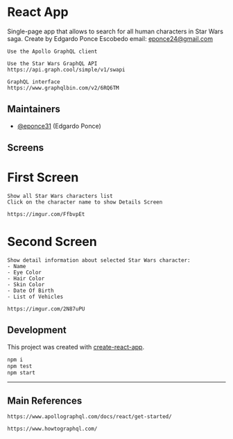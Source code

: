 # React App 

Single-page app that allows to search for all human characters in Star Wars saga.
Create by Edgardo Ponce Escobedo
email: eponce24@gmail.com

	Use the Apollo GraphQL client

    Use the Star Wars GraphQL API
    https://api.graph.cool/simple/v1/swapi

    GraphQL interface
    https://www.graphqlbin.com/v2/6RQ6TM

## Maintainers

- [@eponce31](https://github.com/eponce31) (Edgardo Ponce)

## Screens

First Screen
============

    Show all Star Wars characters list
    Click on the character name to show Details Screen

    https://imgur.com/FfbvpEt

Second Screen
============

    Show detail information about selected Star Wars character:
    - Name
    - Eye Color
    - Hair Color
    - Skin Color 
    - Date Of Birth 
    - List of Vehicles 

    https://imgur.com/2N87uPU


## Development

This project was created with [create-react-app](https://facebook.github.io/create-react-app/docs/getting-started).

```bash
npm i
npm test
npm start
```

---

## Main References

    https://www.apollographql.com/docs/react/get-started/

    https://www.howtographql.com/



